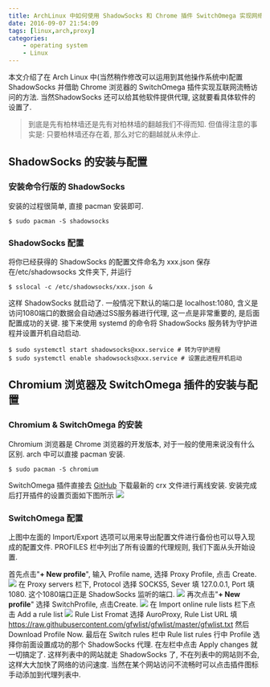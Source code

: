 ```yaml
---
title: ArchLinux 中如何使用 ShadowSocks 和 Chrome 插件 SwitchOmega 实现网络的流畅访问
date: 2016-09-07 21:54:09
tags: [linux,arch,proxy]
categories:
	- operating system
	- Linux
---
```

本文介绍了在 Arch Linux 中(当然稍作修改可以运用到其他操作系统中)配置 ShadowSocks 并借助 Chrome 浏览器的 SwitchOmega 插件实现互联网流畅访问的方法. 当然ShadowSocks 还可以给其他软件提供代理, 这就要看具体软件的设置了.
<!--more-->
> 到底是先有柏林墙还是先有对柏林墙的翻越我们不得而知. 但值得注意的事实是: 只要柏林墙还存在着, 那么对它的翻越就从未停止.

## ShadowSocks 的安装与配置
### 安装命令行版的 ShadowSocks
安装的过程很简单, 直接 pacman 安装即可.
```shell
$ sudo pacman -S shadowsocks
```
### ShadowSocks 配置
将你已经获得的 ShadowSocks 的配置文件命名为 xxx.json 保存在/etc/shadowsocks 文件夹下, 并运行
```shell
$ sslocal -c /etc/shadowsocks/xxx.json &
```
这样 ShadowSocks 就启动了. 一般情况下默认的端口是 localhost:1080, 含义是访问1080端口的数据会自动通过SS服务器进行代理, 这一点是非常重要的, 是后面配置成功的关键. 接下来使用 systemd 的命令将 ShadowSocks 服务转为守护进程并设置开机自动启动.
```shell
$ sudo systemctl start shadowsocks@xxx.service # 转为守护进程
$ sudo systemctl enable shadowsocks@xxx.service # 设置此进程开机启动
```

## Chromium 浏览器及 SwitchOmega 插件的安装与配置
### Chromium & SwitchOmega 的安装
Chromium 浏览器是 Chrome 浏览器的开发版本, 对于一般的使用来说没有什么区别. arch 中可以直接 pacman 安装.
```shell
$ sudo pacman -S chromium
```
SwitchOmega 插件直接去 [GitHub](https://github.com/FelisCatus/SwitchyOmega/releases) 下载最新的 crx 文件进行离线安装. 安装完成后打开插件的设置页面如下图所示
![ ](http://oayjon2he.bkt.clouddn.com/switchomega1.png  "switchOmega 设置页面")
### SwitchOmega 配置
上图中左面的 Import/Export 选项可以用来导出配置文件进行备份也可以导入现成的配置文件. PROFILES 栏中列出了所有设置的代理规则, 我们下面从头开始设置.

首先点击"**+ New profile**", 输入 Profile name, 选择 Proxy Profile, 点击 Create.
![ ](http://oayjon2he.bkt.clouddn.com/newproxyprofile.png "创建 Proxy Profile")
在 Proxy servers 栏下, Protocol 选择 SOCKS5, Sever 填 127.0.0.1, Port 填 1080. 这个1080端口正是 ShadowSocks 监听的端口.
![ ](http://oayjon2he.bkt.clouddn.com/switchomega2.png "Proxy servers 配置")
再次点击"**+ New profile**" 选择 SwitchProfile, 点击Create.
![ ](http://oayjon2he.bkt.clouddn.com/settingswitchprofile1.png  "set switchprofile 1")
在 Import online rule lists 栏下点击 Add a rule list
![ ](http://oayjon2he.bkt.clouddn.com/onlinerulelists1.png  "online rule lists1")
Rule List Fromat 选择 AuroProxy, Rule List URL 填 https://raw.githubusercontent.com/gfwlist/gfwlist/master/gfwlist.txt 然后 Download Profile Now. 最后在 Switch rules 栏中 Rule list rules 行中 Profile 选择你前面设置成功的那个 ShadowSocks 代理. 在左栏中点击 Apply changes 就一切搞定了. 这样列表中的网站就走 ShadowSocks 了, 不在列表中的网站则不会, 这样大大加快了网络的访问速度. 当然在某个网站访问不流畅时可以点击插件图标手动添加到代理列表中.